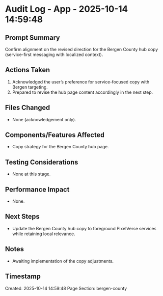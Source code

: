# Audit Log - App - 2025-10-14 14:59:48

## Prompt Summary

Confirm alignment on the revised direction for the Bergen County hub copy (service-first messaging with localized context).

## Actions Taken

1. Acknowledged the user’s preference for service-focused copy with Bergen targeting.
2. Prepared to revise the hub page content accordingly in the next step.

## Files Changed

- None (acknowledgement only).

## Components/Features Affected

- Copy strategy for the Bergen County hub page.

## Testing Considerations

- None at this stage.

## Performance Impact

- None.

## Next Steps

- Update the Bergen County hub copy to foreground PixelVerse services while retaining local relevance.

## Notes

- Awaiting implementation of the copy adjustments.

## Timestamp

Created: 2025-10-14 14:59:48
Page Section: bergen-county

